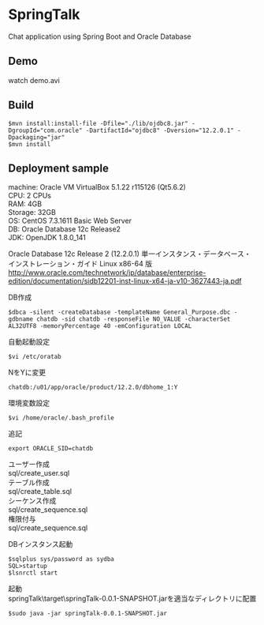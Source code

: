 # SpringTalk
Chat application using Spring Boot and Oracle Database

## Demo
watch demo.avi

## Build
```
$mvn install:install-file -Dfile="./lib/ojdbc8.jar" -DgroupId="com.oracle" -DartifactId="ojdbc8" -Dversion="12.2.0.1" -Dpackaging="jar"
$mvn install
```

## Deployment sample
machine: Oracle VM VirtualBox 5.1.22 r115126 (Qt5.6.2)  
CPU: 2 CPUs  
RAM: 4GB  
Storage: 32GB  
OS: CentOS 7.3.1611 Basic Web Server  
DB: Oracle Database 12c Release2  
JDK: OpenJDK 1.8.0_141  
  
Oracle Database 12c Release 2 (12.2.0.1) 単一インスタンス・データベース・インストレーション・ガイド Linux x86-64 版  
http://www.oracle.com/technetwork/jp/database/enterprise-edition/documentation/sidb12201-inst-linux-x64-ja-v10-3627443-ja.pdf  
  
DB作成
```
$dbca -silent -createDatabase -templateName General_Purpose.dbc -gdbname chatdb -sid chatdb -responseFile NO_VALUE -characterSet AL32UTF8 -memoryPercentage 40 -emConfiguration LOCAL
```
  
自動起動設定
```
$vi /etc/oratab
```
NをYに変更  
```
chatdb:/u01/app/oracle/product/12.2.0/dbhome_1:Y  
```
  
環境変数設定
```
$vi /home/oracle/.bash_profile
```
追記  
```
export ORACLE_SID=chatdb  
```
  
ユーザー作成  
sql/create_user.sql  
テーブル作成  
sql/create_table.sql  
シーケンス作成  
sql/create_sequence.sql  
権限付与  
sql/create_sequence.sql  
  
DBインスタンス起動
```
$sqlplus sys/password as sydba
SQL>startup
$lsnrctl start
```
  
起動  
springTalk\target\springTalk-0.0.1-SNAPSHOT.jarを適当なディレクトリに配置
```
$sudo java -jar springTalk-0.0.1-SNAPSHOT.jar
```
